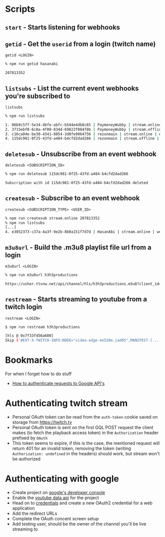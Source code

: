 # Scripts

## `start` - Starts listening for webhooks

## `getid` - Get the `userid` from a login (twitch name)

`getid <LOGIN>`

```bash
% npm run getid hasanabi

207813352
```

## `listsubs` - List the current event webhooks you're subscribed to

`listsubs`

```bash
% npm run listsubs

1. 06b9c5ff-5e34-4bfe-abfc-b544e4db8c65 | PaymoneyWubby | stream.online | enabled
2. 3715ebf0-6c0a-4f00-834d-69822f084f8b | PaymoneyWubby | stream.offline | enabled
3. c16ca04e-be30-4341-8054-3d0fe9064756 | rezonmain | stream.online | enabled
4. 115dc981-0f25-43fd-a484-b4cfd2dad266 | rezonmain | stream.offline | enabled
```

## `deletesub` - Unsubscribe from an event webhook

`deletesub <SUBSCRIPTION_ID>`

```bash
% npm run deletesub 115dc981-0f25-43fd-a484-b4cfd2dad266

Subscription with id 115dc981-0f25-43fd-a484-b4cfd2dad266 deleted
```

## `createsub` - Subscribe to an event webhook

`createsub <SUBSCRIPTION_TYPE> <USER_ID>`

```bash
% npm run createsub stream.online 207813352
% npm run listsubs
[...]
4. e3852373-c37a-4a3f-9e2b-8b0a151f7d7d | HasanAbi | stream.online | webhook_callback_verification_pending
```

## `m3u8url` - Build the .m3u8 playlist file url from a login

`m3u8url <LOGIN>`

```bash
% npm run m3u8url h3h3productions

https://usher.ttvnw.net/api/channel/hls/h3h3productions.m3u8?client_id=kim[...]
```

## `restream` - Starts streaming to youtube from a twitch login

`restream <LOGIN>`

```bash
$ npm run restream h3h3productions

[hls @ 0x7f33f456a600]
Skip ('#EXT-X-TWITCH-INFO:NODE="video-edge-ee538e.iad05",MANIFEST-[...]
```

# Bookmarks

For when I forget how to do stuff

- [How to authenticate requests to Google API's](https://developers.google.com/identity/protocols/oauth2/service-account#httprest)

# Authenticating twitch stream

- Personal OAuth token can be read from the `auth-token` cookie saved on storage from https://twitch.tv
- Personal OAuth token is sent on the first GQL POST request the client makes (to fetch the playback access token) in the `Authorization` header prefixed by `OAuth`
- This token seems to expire, if this is the case, the mentioned request will return 401 for an invalid token, removing the token (writing `Authorization: undefined` in the headers) should work, but stream won't be authorized

# Authenticating with google

- Create project on [google's developer console](https://console.cloud.google.com)
- Enable the [youtube data api](https://console.cloud.google.com/apis/api/youtube.googleapis.com) for the project
- Head on to [credentials](https://console.cloud.google.com/apis/credentials) and create a new OAuth2 credential for a web application
- Add the redirect URLs
- Complete the OAuth concent screen setup
- Add testing user, should be the owner of the channel you'll be live streaming to
